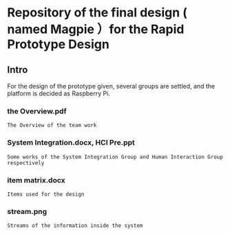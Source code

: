 # Repository of the final design ( named Magpie ）for the Rapid Prototype Design

## Intro

   For the design of the prototype given, several groups are settled, and the platform is decided as Raspberry Pi.

### the Overview.pdf
    The Overview of the team work
### System Integration.docx, HCI Pre.ppt
    Some works of the System Integration Group and Human Interaction Group respectively
### item matrix.docx
    Items used for the design
### stream.png
    Streams of the information inside the system

